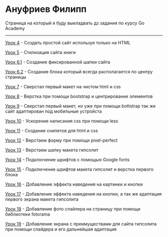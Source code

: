 # Ануфриев Филипп

Страница на который я буду выкладвать дз задания по курсу Go Academy
* * * * * 


[Урок 4](https://codepen.io/fil0o/pen/rNVmYbr "Создание простого сайта") - Создать простой сайт используя только на HTML


[Урок 5](https://codepen.io/fil0o/pen/xxGdvwB "Стилизация простого сайта") - Стилизация сайта книги


[Урок 6.1](https://codepen.io/fil0o/pen/YzXQxwK "Шапка сайта") - Создание фиксированной шапки сайта


[Урок 6.2](https://codepen.io/fil0o/pen/poJwrrL "Центрирование блока") - Создание блока который всегда располагается по центру страницы


[Урок 7](https://fil0o.github.io/lesson_7/ "Верстка макета") - Сверстал первый макет на чистом html и css 


[Урок 8](https://fil0o.github.io/lesson_8/ "Верстка bootstrap") - Верстка при помощи bootstrap и центрирование элементов


[Урок 9](https://fil0o.github.io/lesson_9/ "Верстка макета при помощи bootstrap") - Сверстал первый макет, но уже при помощи bottstrap так же сайт адаптирован под мобильные устройста


[Урок 10](https://fil0o.github.io/lesson_10/ "Использование less") - Ускорение написания css при помощи less 


[Урок 11](https://fil0o.github.io/lesson_11/ "Создание сниппетов") - Создание снипетов для html и css


[Урок 12](https://fil0o.github.io/lesson_12/ "Верстка пиксель-перфект") - Верстаем форму при помощи pixel-perfect


[Урок 13](https://fil0o.github.io/lesson_13/ "Верстка шапки макета") - Верстаем шапку макета гипсолит


[Урок 14](https://fil0o.github.io/lesson_14/ "Шрифты") - Подключение шрифтов с помощью Google fonts


[Урок 15](https://fil0o.github.io/lesson_15/ "Подключение шрифтов к макету") - Подключение шрифтов макета гипсолит и верстка первого блока


[Урок 16](https://fil0o.github.io/lesson_16/ "Щупаем псевдоэлементы") - Добавление эффекта наведения на картинки и кнопки


[Урок 17](https://fil0o.github.io/lesson_17/ "Адаптация первого экрана") - Добавление эффекта наведения на кнопки, а так же адаптация первого экрана макета гипсолита


[Урок 18](https://fil0o.github.io/lesson_18/ "Слайдер") - Добавление фото слайлера на страницу при помощи библиотеки fotorama


[Урок 19](https://fil0o.github.io/lesson_19/ "Добавление слайдера к макету") - Добавление экрана с преимуществами для сайта гипсолита при помощи слайдера и его дальнейшая адаптация

